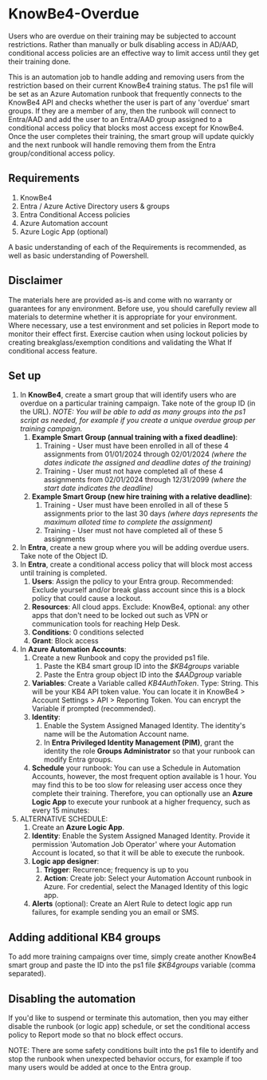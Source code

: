 # KnowBe4-Overdue

Users who are overdue on their training may be subjected to account restrictions. Rather than manually or bulk disabling access in AD/AAD, conditional access policies are an effective way to limit access until they get their training done.

This is an automation job to handle adding and removing users from the restriction based on their current KnowBe4 training status. The ps1 file will be set as an Azure Automation runbook that frequently connects to the KnowBe4 API and checks whether the user is part of any 'overdue' smart groups. If they are a member of any, then the runbook will connect to Entra/AAD and add the user to an Entra/AAD group assigned to a conditional access policy that blocks most access except for KnowBe4. Once the user completes their training, the smart group will update quickly and the next runbook will handle removing them from the Entra group/conditional access policy.

## Requirements

1. KnowBe4
2. Entra / Azure Active Directory users & groups
3. Entra Conditional Access policies
4. Azure Automation account
5. Azure Logic App (optional)

A basic understanding of each of the Requirements is recommended, as well as basic understanding of Powershell.

## Disclaimer
The materials here are provided as-is and come with no warranty or guarantees for any environment. Before use, you should carefully review all materials to determine whether it is appropriate for your environment. Where necessary, use a test environment and set policies in Report mode to monitor their effect first. Exercise caution when using lockout policies by creating breakglass/exemption conditions and validating the What If conditional access feature.

## Set up

1. In **KnowBe4**, create a smart group that will identify users who are overdue on a particular training campaign. Take note of the group ID (in the URL). *NOTE: You will be able to add as many groups into the ps1 script as needed, for example if you create a unique overdue group per training campaign.*
   1. **Example Smart Group (annual training with a fixed deadline)**:
       1. Training - User must have been enrolled in all of these 4 assignments from 01/01/2024 through 02/01/2024 *(where the dates indicate the assigned and deadline dates of the training)*
       2. Training - User must not have completed all of these 4 assignments from 02/01/2024 through 12/31/2099 *(where the start date indicates the deadline)*
    2. **Example Smart Group (new hire training with a relative deadline)**:
       1. Training - User must have been enrolled in all of these 5 assignments prior to the last 30 days *(where days represents the maximum alloted time to complete the assignment)*
       2. Training - User must not have completed all of these 5 assignments
3. In **Entra**, create a new group where you will be adding overdue users. Take note of the Object ID.
4. In **Entra**, create a conditional access policy that will block most access until training is completed.
    1. **Users**: Assign the policy to your Entra group. Recommended: Exclude yourself and/or break glass account since this is a block policy that could cause a lockout.
    2. **Resources**: All cloud apps. Exclude: KnowBe4, optional: any other apps that don't need to be locked out such as VPN or communication tools for reaching Help Desk.
    3. **Conditions**: 0 conditions selected
    4. **Grant**: Block access
5. In **Azure Automation Accounts**:
    1. Create a new Runbook and copy the provided ps1 file.
        1. Paste the KB4 smart group ID into the *$KB4groups* variable
        2. Paste the Entra group object ID into the *$AADgroup* variable
    2. **Variables**: Create a Variable called *KB4AuthToken*. Type: String. This will be your KB4 API token value. You can locate it in KnowBe4 > Account Settings > API > Reporting Token. You can encrypt the Variable if prompted (recommended).
    3. **Identity**:
        1. Enable the System Assigned Managed Identity. The identity's name will be the Automation Account name.
        2. In **Entra Privileged Identity Management (PIM)**, grant the identity the role **Groups Administrator** so that your runbook can modify Entra groups.
    4. **Schedule** your runbook: You can use a Schedule in Automation Accounts, however, the most frequent option available is 1 hour. You may find this to be too slow for releasing user access once they complete their training. Therefore, you can optionally use an **Azure Logic App** to execute your runbook at a higher frequency, such as every 15 minutes:
6. ALTERNATIVE SCHEDULE:
    1. Create an **Azure Logic App**.
    2. **Identity**: Enable the System Assigned Managed Identity. Provide it permission 'Automation Job Operator' where your Automation Account is located, so that it will be able to execute the runbook.
    3. **Logic app designer**:
        1. **Trigger**: Recurrence; frequency is up to you
        2. **Action**: Create job: Select your Automation Account runbook in Azure. For credential, select the Managed Identity of this logic app.
    4. **Alerts** (optional): Create an Alert Rule to detect logic app run failures, for example sending you an email or SMS.
  
## Adding additional KB4 groups
To add more training campaigns over time, simply create another KnowBe4 smart group and paste the ID into the ps1 file *$KB4groups* variable (comma separated).

## Disabling the automation
If you'd like to suspend or terminate this automation, then you may either disable the runbook (or logic app) schedule, or set the conditional access policy to Report mode so that no block effect occurs.

NOTE: There are some safety conditions built into the ps1 file to identify and stop the runbook when unexpected behavior occurs, for example if too many users would be added at once to the Entra group.

